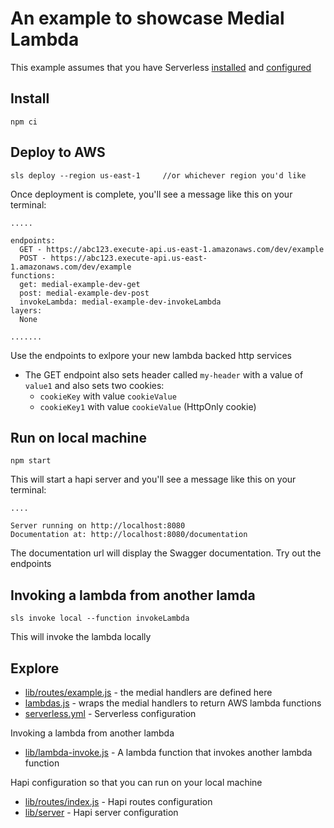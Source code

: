 # An example to showcase Medial Lambda

This example assumes that you have Serverless [installed](https://www.serverless.com/framework/docs/getting-started/) and [configured](https://www.serverless.com/framework/docs/providers/aws/cli-reference/config-credentials/)


## Install
```
npm ci
```

## Deploy to AWS
```
sls deploy --region us-east-1     //or whichever region you'd like
```

Once deployment is complete, you'll see a message like this on your terminal:

```
.....

endpoints:
  GET - https://abc123.execute-api.us-east-1.amazonaws.com/dev/example
  POST - https://abc123.execute-api.us-east-1.amazonaws.com/dev/example
functions:
  get: medial-example-dev-get
  post: medial-example-dev-post
  invokeLambda: medial-example-dev-invokeLambda
layers:
  None

.......
  ```

Use the endpoints to exlpore your new lambda backed http services

- The GET endpoint also sets header called `my-header` with a value of `value1` and also sets two cookies:
  - `cookieKey` with value `cookieValue`
  - `cookieKey1` with value `cookieValue` (HttpOnly cookie)


## Run on local machine
```npm start```

This will start a hapi server and you'll see a message like this on your terminal:

```
....

Server running on http://localhost:8080
Documentation at: http://localhost:8080/documentation
```

The documentation url will display the Swagger documentation. Try out the endpoints

## Invoking a lambda from another lamda
```
sls invoke local --function invokeLambda
```

This will invoke the lambda locally

## Explore
 - [lib/routes/example.js](lib/routes/example.js) - the medial handlers are defined here
 - [lambdas.js](lambdas.js) - wraps the medial handlers to return AWS lambda functions
 - [serverless.yml](serverless.yml) - Serverless configuration

Invoking a lambda from another lambda
 - [lib/lambda-invoke.js](lib/lambda-invoke.js) - A lambda function that invokes another lambda function

Hapi configuration so that you can run on your local machine
  - [lib/routes/index.js](lib/routes/index.js) - Hapi routes configuration
  - [lib/server](lib/server) - Hapi server configuration


